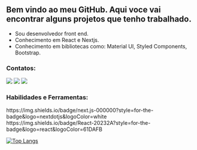  
## Bem vindo ao meu GitHub. Aqui voce vai encontrar alguns projetos que tenho trabalhado.
- Sou desenvolvedor front end.
- Conhecimento em React e Nextjs.
- Conhecimento em bibliotecas como: Material UI, Styled Components, Bootstrap.

### Contatos:

<div>

<a href="https://instagram.com/edsonmalagodi" target="_blank"><img src="https://img.shields.io/badge/-Instagram-%23E4405F?style=for-the-badge&logo=instagram&logoColor=white" target="_blank"></a>
<a href = "mailto:contato@seu-usuário-aqui"><img src="https://img.shields.io/badge/Gmail-D14836?style=for-the-badge&logo=gmail&logoColor=white" target="_blank"></a>
<a href="https://www.linkedin.com/in/edsonmalagodi" target="_blank"><img src="https://img.shields.io/badge/-LinkedIn-%230077B5?style=for-the-badge&logo=linkedin&logoColor=white" target="_blank"></a>   
</div>


### Habilidades e Ferramentas:

<div>
  https://img.shields.io/badge/next.js-000000?style=for-the-badge&logo=nextdotjs&logoColor=white
  https://img.shields.io/badge/React-20232A?style=for-the-badge&logo=react&logoColor=61DAFB
</div>

[![Top Langs](https://github-readme-stats.vercel.app/api/top-langs/?username=anuraghazra&layout=compact)](https://github.com/anuraghazra/github-readme-stats)
